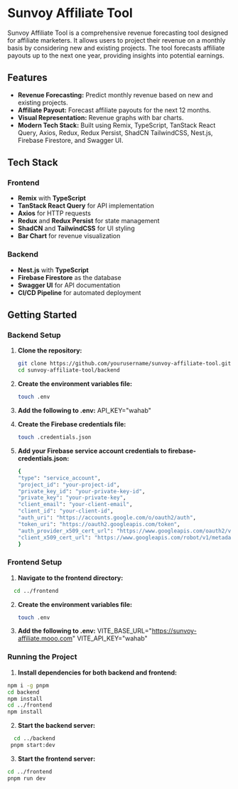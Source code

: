 # Sunvoy Affiliate Tool

Sunvoy Affiliate Tool is a comprehensive revenue forecasting tool designed for affiliate marketers. It allows users to project their revenue on a monthly basis by considering new and existing projects. The tool forecasts affiliate payouts up to the next one year, providing insights into potential earnings.

## Features

- **Revenue Forecasting:** Predict monthly revenue based on new and existing projects.
- **Affiliate Payout:** Forecast affiliate payouts for the next 12 months.
- **Visual Representation:** Revenue graphs with bar charts.
- **Modern Tech Stack:** Built using Remix, TypeScript, TanStack React Query, Axios, Redux, Redux Persist, ShadCN TailwindCSS, Nest.js, Firebase Firestore, and Swagger UI.

## Tech Stack

### Frontend

- **Remix** with **TypeScript**
- **TanStack React Query** for API implementation
- **Axios** for HTTP requests
- **Redux** and **Redux Persist** for state management
- **ShadCN** and **TailwindCSS** for UI styling
- **Bar Chart** for revenue visualization

### Backend

- **Nest.js** with **TypeScript**
- **Firebase Firestore** as the database
- **Swagger UI** for API documentation
- **CI/CD Pipeline** for automated deployment

## Getting Started

### Backend Setup

1. **Clone the repository:**
   ```bash
   git clone https://github.com/yourusername/sunvoy-affiliate-tool.git
   cd sunvoy-affiliate-tool/backend
2. **Create the environment variables file:**
   ```bash
   touch .env
   ```
3. **Add the following to .env:**
  API_KEY="wahab"

4. **Create the Firebase credentials file:**
   ```bash
   touch .credentials.json
   ```
5. **Add your Firebase service account credentials to firebase-credentials.json:**
   ```bash
   {
   "type": "service_account",
   "project_id": "your-project-id",
   "private_key_id": "your-private-key-id",
   "private_key": "your-private-key",
   "client_email": "your-client-email",
   "client_id": "your-client-id",
   "auth_uri": "https://accounts.google.com/o/oauth2/auth",
   "token_uri": "https://oauth2.googleapis.com/token",
   "auth_provider_x509_cert_url": "https://www.googleapis.com/oauth2/v1/certs",
   "client_x509_cert_url": "https://www.googleapis.com/robot/v1/metadata/x509/your-client-email"
   }
   ```

### Frontend Setup

1. **Navigate to the frontend directory:**
 ```bash
   cd ../frontend
```
2. **Create the environment variables file:**
   ```bash
   touch .env
   ```
3. **Add the following to .env:**
  VITE_BASE_URL="https://sunvoy-affiliate.mooo.com"
  VITE_API_KEY="wahab"


### Running the Project
1. **Install dependencies for both backend and frontend:**
  ```bash
npm i -g pnpm
cd backend
npm install
cd ../frontend
npm install
```
2. **Start the backend server:**
 ```bash
   cd ../backend
  pnpm start:dev
```
3. **Start the frontend server:**
```bash
cd ../frontend
pnpm run dev
```





   
  
